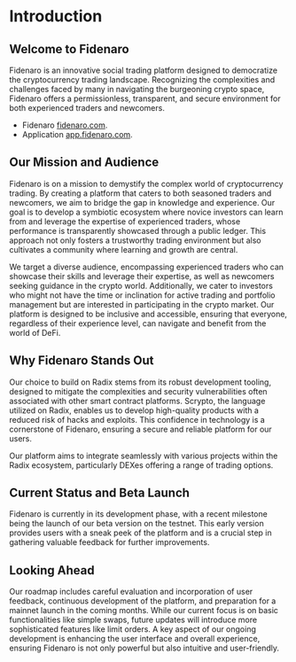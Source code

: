 # Introduction

## Welcome to Fidenaro

Fidenaro is an innovative social trading platform designed to democratize the cryptocurrency trading landscape. Recognizing the complexities and challenges faced by many in navigating the burgeoning crypto space, Fidenaro offers a permissionless, transparent, and secure environment for both experienced traders and newcomers.

* Fidenaro [fidenaro.com](https://fidenaro.com).
* Application [app.fidenaro.com](https://app.fidenaro.com).

## Our Mission and Audience

Fidenaro is on a mission to demystify the complex world of cryptocurrency trading. By creating a platform that caters to both seasoned traders and newcomers, we aim to bridge the gap in knowledge and experience. Our goal is to develop a symbiotic ecosystem where novice investors can learn from and leverage the expertise of experienced traders, whose performance is transparently showcased through a public ledger. This approach not only fosters a trustworthy trading environment but also cultivates a community where learning and growth are central.

We target a diverse audience, encompassing experienced traders who can showcase their skills and leverage their expertise, as well as newcomers seeking guidance in the crypto world. Additionally, we cater to investors who might not have the time or inclination for active trading and portfolio management but are interested in participating in the crypto market. Our platform is designed to be inclusive and accessible, ensuring that everyone, regardless of their experience level, can navigate and benefit from the world of DeFi.

## Why Fidenaro Stands Out

Our choice to build on Radix stems from its robust development tooling, designed to mitigate the complexities and security vulnerabilities often associated with other smart contract platforms. Scrypto, the language utilized on Radix, enables us to develop high-quality products with a reduced risk of hacks and exploits. This confidence in technology is a cornerstone of Fidenaro, ensuring a secure and reliable platform for our users.

Our platform aims to integrate seamlessly with various projects within the Radix ecosystem, particularly DEXes offering a range of trading options.

## Current Status and Beta Launch

Fidenaro is currently in its development phase, with a recent milestone being the launch of our beta version on the testnet. This early version provides users with a sneak peek of the platform and is a crucial step in gathering valuable feedback for further improvements.

## Looking Ahead

Our roadmap includes careful evaluation and incorporation of user feedback, continuous development of the platform, and preparation for a mainnet launch in the coming months. While our current focus is on basic functionalities like simple swaps, future updates will introduce more sophisticated features like limit orders. A key aspect of our ongoing development is enhancing the user interface and overall experience, ensuring Fidenaro is not only powerful but also intuitive and user-friendly.
